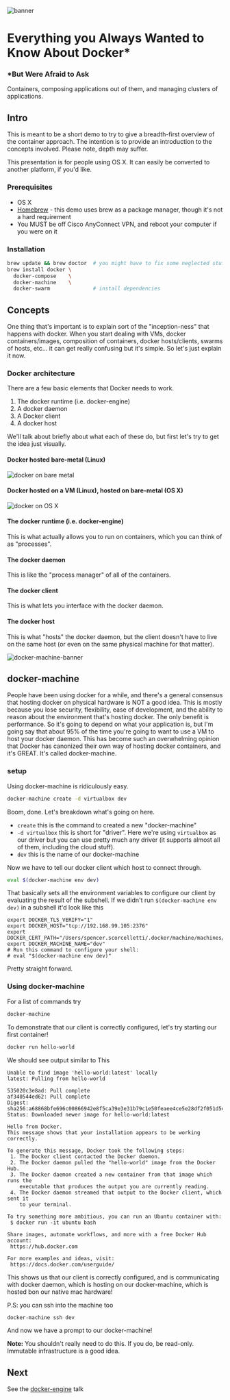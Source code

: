 ![banner](http://collabnix.com/wp-content/uploads/2015/07/DockerEco.jpg)
# Everything you Always Wanted to Know About Docker\*
### \*But Were Afraid to Ask
Containers, composing applications out of them, and managing clusters of applications.

## Intro
This is meant to be a short demo to try to give a breadth-first overview of the container approach. The intention is to provide an introduction to the concepts involved. Please note, depth may suffer.

This presentation is for people using OS X. It can easily be converted to another platform, if you'd like.

### Prerequisites
* OS X
* [Homebrew](http://brew.sh) - this demo uses brew as a package manager, though it's not a hard requirement
* You MUST be off Cisco AnyConnect VPN, and reboot your computer if you were on it

### Installation

```bash
brew update && brew doctor  # you might have to fix some neglected stuff
brew install docker \
  docker-compose    \
  docker-machine    \
  docker-swarm              # install dependencies
```

## Concepts

One thing that's important is to explain sort of the "inception-ness" that happens with docker. When you start dealing with VMs, docker containers/images, composition of containers, docker hosts/clients, swarms of hosts, etc... it can get really confusing but it's simple. So let's just explain it now.

### Docker architecture
There are a few basic elements that Docker needs to work.

1. The docker runtime (i.e. docker-engine)
1. A docker daemon
1. A Docker client
1. A docker host

We'll talk about briefly about what each of these do, but first let's try to get the idea just visually.

#### Docker hosted bare-metal (Linux)

![docker on bare metal](https://docs.docker.com/installation/images/linux_docker_host.svg)

#### Docker hosted on a VM (Linux), hosted on bare-metal (OS X)

![docker on OS X](https://docs.docker.com/installation/images/mac_docker_host.svg)

#### The docker runtime (i.e. docker-engine)
This is what actually allows you to run on containers, which you can think of as "processes".

#### The docker daemon
This is like the "process manager" of all of the containers.

#### The docker client
This is what lets you interface with the docker daemon.

#### The docker host
This is what "hosts" the docker daemon, but the client doesn't have to live on the same host (or even on the same physical machine for that matter).

![docker-machine-banner](https://www.docker.com/sites/default/files/products/docker_machine.png)

## docker-machine
People have been using docker for a while, and there's a general consensus that hosting docker on physical hardware is NOT a good idea. This is mostly because you lose security, flexibility, ease of development, and the ability to reason about the environment that's hosting docker. The only benefit is performance. So it's going to depend on what your application is, but I'm going say that about 95% of the time you're going to want to use a VM to host your docker daemon. This has become such an overwhelming opinion that Docker has canonized their own way of hosting docker containers, and it's GREAT. It's called docker-machine.

### setup

Using docker-machine is ridiculously easy.

```bash
docker-machine create -d virtualbox dev
```

Boom, done. Let's breakdown what's going on here.
* `create` this is the command to created a new "docker-machine"
* `-d virtualbox` this is short for "driver". Here we're using `virtualbox` as our driver but you can use pretty much any driver (it supports almost all of them, including the cloud stuff).
* `dev` this is the name of our docker-machine

Now we have to tell our docker client which host to connect through.

```bash
eval $(docker-machine env dev)
```

That basically sets all the environment variables to configure our client by evaluating the result of the subshell. If we didn't run `$(docker-machine env dev)` in a subshell it'd look like this

```
export DOCKER_TLS_VERIFY="1"
export DOCKER_HOST="tcp://192.168.99.105:2376"
export DOCKER_CERT_PATH="/Users/spencer.scorcelletti/.docker/machine/machines/dev"
export DOCKER_MACHINE_NAME="dev"
# Run this command to configure your shell:
# eval "$(docker-machine env dev)"
```

Pretty straight forward.

### Using docker-machine

For a list of commands try

```bash
docker-machine
```


To demonstrate that our client is correctly configured, let's try starting our first container!

```bash
docker run hello-world
```

We should see output similar to This

```
Unable to find image 'hello-world:latest' locally
latest: Pulling from hello-world

535020c3e8ad: Pull complete
af340544ed62: Pull complete
Digest: sha256:a68868bfe696c00866942e8f5ca39e3e31b79c1e50feaee4ce5e28df2f051d5c
Status: Downloaded newer image for hello-world:latest

Hello from Docker.
This message shows that your installation appears to be working correctly.

To generate this message, Docker took the following steps:
 1. The Docker client contacted the Docker daemon.
 2. The Docker daemon pulled the "hello-world" image from the Docker Hub.
 3. The Docker daemon created a new container from that image which runs the
    executable that produces the output you are currently reading.
 4. The Docker daemon streamed that output to the Docker client, which sent it
    to your terminal.

To try something more ambitious, you can run an Ubuntu container with:
 $ docker run -it ubuntu bash

Share images, automate workflows, and more with a free Docker Hub account:
 https://hub.docker.com

For more examples and ideas, visit:
 https://docs.docker.com/userguide/
 ```

This shows us that our client is correctly configured, and is communicating with docker daemon, which is hosting on our docker-machine, which is hosted bon our native mac hardware!

P.S: you can ssh into the machine too

```bash
docker-machine ssh dev
```

And now we have a prompt to our docker-machine!

**Note:** You shouldn't really need to do this. If you do, be read-only. Immutable infrastructure is a good idea.

## Next

See the [docker-engine](./docker-engine/README.md) talk

